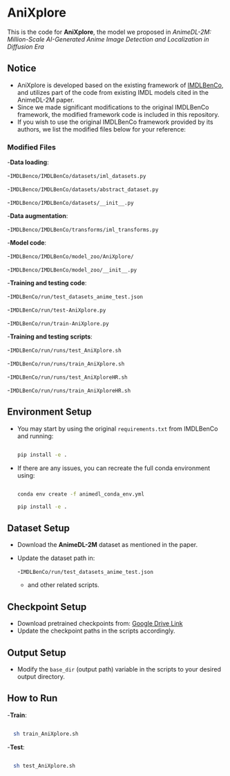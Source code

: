 
# AniXplore

This is the code for **AniXplore**, the model we proposed in *AnimeDL-2M: Million-Scale AI-Generated Anime Image Detection and Localization in Diffusion Era*

## Notice

- AniXplore is developed based on the existing framework of [IMDLBenCo](https://github.com/scu-zjz/IMDLBenCo), and utilizes part of the code from existing IMDL models cited in the AnimeDL-2M paper.
- Since we made significant modifications to the original IMDLBenCo framework, the modified framework code is included in this repository.
- If you wish to use the original IMDLBenCo framework provided by its authors, we list the modified files below for your reference:

### Modified Files

-**Data loading**:

  -`IMDLBenco/IMDLBenCo/datasets/iml_datasets.py`

  -`IMDLBenco/IMDLBenCo/datasets/abstract_dataset.py`

  -`IMDLBenco/IMDLBenCo/datasets/__init__.py`

-**Data augmentation**:

  -`IMDLBenco/IMDLBenCo/transforms/iml_transforms.py`

-**Model code**:

  -`IMDLBenco/IMDLBenCo/model_zoo/AniXplore/`

  -`IMDLBenco/IMDLBenCo/model_zoo/__init__.py`

-**Training and testing code**:

  -`IMDLBenCo/run/test_datasets_anime_test.json`

  -`IMDLBenCo/run/test-AniXplore.py`

  -`IMDLBenCo/run/train-AniXplore.py`

-**Training and testing scripts**:

  -`IMDLBenCo/run/runs/test_AniXplore.sh`

  -`IMDLBenCo/run/runs/train_AniXplore.sh`

  -`IMDLBenCo/run/runs/test_AniXploreHR.sh`

  -`IMDLBenCo/run/runs/train_AniXploreHR.sh`

## Environment Setup

- You may start by using the original `requirements.txt` from IMDLBenCo and running:

  ```bash

  pip install -e .

  ```
- If there are any issues, you can recreate the full conda environment using:

  ```bash

  conda env create -f animedl_conda_env.yml

  pip install -e .

  ```

## Dataset Setup

- Download the **AnimeDL-2M** dataset as mentioned in the paper.
- Update the dataset path in:

  -`IMDLBenCo/run/test_datasets_anime_test.json`

  - and other related scripts.

## Checkpoint Setup

- Download pretrained checkpoints from: [Google Drive Link](https://drive.google.com/drive/folders/1HQWMh0SSOL1rWTNgbTdS8Jokm-Imq0CQ?usp=sharing)
- Update the checkpoint paths in the scripts accordingly.

## Output Setup

- Modify the `base_dir` (output path) variable in the scripts to your desired output directory.

## How to Run

-**Train**:

```bash

  sh train_AniXplore.sh

```

-**Test**:

```bash

  sh test_AniXplore.sh

```
